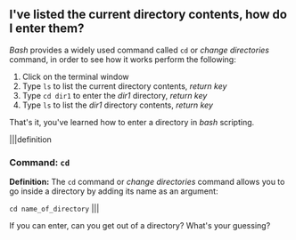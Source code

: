 ## I've listed the current directory contents, how do I enter them?

_Bash_ provides a widely used command called `cd` or _change directories_ command, in order to see how it works perform the following: 

1. Click on the terminal window
2. Type `ls` to list the current directory contents, _return key_
3. Type `cd dir1` to enter the _dir1_ directory, _return key_
4. Type `ls` to list the _dir1_ directory contents, _return key_

That's it, you've learned how to enter a directory in _bash_ scripting.

|||definition
### Command: `cd`
__Definition:__
The `cd` command or _change directories_ command allows you to go inside a directory by adding its name as an argument: 

`cd name_of_directory`
|||

If you can enter, can you get out of a directory? What's your guessing?